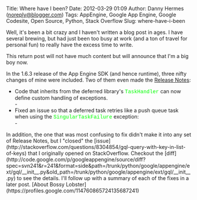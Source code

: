 Title: Where have I been?
Date: 2012-03-29 01:09
Author: Danny Hermes (noreply@blogger.com)
Tags: AppEngine, Google App Engine, Google Codesite, Open Source, Python, Stack Overflow
Slug: where-have-i-been

Well, it's been a bit crazy and I haven't written a blog post in ages. I
have several brewing, but had just been too busy at work (and a ton of
travel for personal fun) to really have the excess time to write.  
  
This return post will not have much content but will announce that I'm a
big boy now.  
  
In the 1.6.3 release of the App Engine SDK (and hence runtime), three
nifty changes of mine were included. Two of them even made the [Release
Notes](http://code.google.com/p/googleappengine/wiki/SdkReleaseNotes#Version_1.6.3_-_February_28,_2012):  

<ul>
<li>
Code that inherits from the deferred library's <span
style="color: lime; font-family: 'Courier New', Courier, monospace;">TaskHandler</span>
can now define custom handling of exceptions.

</li>
-   <http://code.google.com/p/googleappengine/issues/detail?id=6478>

<li>
Fixed an issue so that a deferred task retries like a push queue task
when using the <span
style="color: lime; font-family: 'Courier New', Courier, monospace;">SingularTaskFailure</span>
exception:

</li>
-   <http://code.google.com/p/googleappengine/issues/detail?id=6412>

</ul>
In addition, the one that was most confusing to fix didn't make it into
any set of Release Notes, but I "closed" the
[issue](http://stackoverflow.com/questions/8304854/gql-query-with-key-in-list-of-keys) that
I originally opened on StackOverflow. Checkout the
[diff](http://code.google.com/p/googleappengine/source/diff?spec=svn241&r=241&format=side&path=/trunk/python/google/appengine/ext/gql/__init__.py&old_path=/trunk/python/google/appengine/ext/gql/__init__.py) to
see the details. I'll follow up with a summary of each of the fixes in a
later post. [About Bossy
Lobster](https://profiles.google.com/114760865724135687241)

</p>


